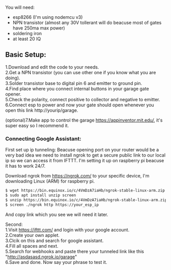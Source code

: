 You will need:
* esp8266 (I'm using nodemcu v3)
* NPN transistor (almost any 30V tollerant will do beacuse most of gates have 250ma max power)
* soldering iron
* at least 20 IQ

## Basic Setup:

1.Download and edit the code to your needs.   
2.Get a NPN transistor (you can use other one if you know what you are doing).  
3.Solder transistor base to digital pin 6 and emitter to ground pin.  
4.Find place where you connect internal buttons in your garage gate opener.  
5.Check the polarity, connect positive to collector and negative to emitter.  
6.Connect esp to power and now your gate should open whenever you open this link http://yourip/garage.  

(optional)7.Make app to control the garage https://appinventor.mit.edu/, it's super easy so I recommend it.

### Connecting Google Assistant:
First set up ip tunneling:
Beacuse opening port on your router would be a very bad idea we need to install ngrok to get a secure public link to our local ip so we can access it from IFTTT. I'm setting it up on raspberry pi beacuse it has to work 24/7.

Download ngrok from https://ngrok.com/ to your specific device, I'm downloading Linux (ARM) for raspberry pi.
```sh
$ wget https://bin.equinox.io/c/4VmDzA7iaHb/ngrok-stable-linux-arm.zip
$ sudo apt install unzip screen
$ unzip https://bin.equinox.io/c/4VmDzA7iaHb/ngrok-stable-linux-arm.zip
$ screen ./ngrok http https://your_esp_ip 
```
And copy link which you see we will need it later.

Second:  
1.Visit https://ifttt.com/ and login with your google account. \
2.Create your own applet.  
3.Clcik on this and search for google assistant.  
4.Fill all spaces and next.  
5.Search for webhooks and paste there your tunneled link like this "http://asdasasd.ngrok.io/garage"  
6.Save and done. Now say your phrase to test it.
